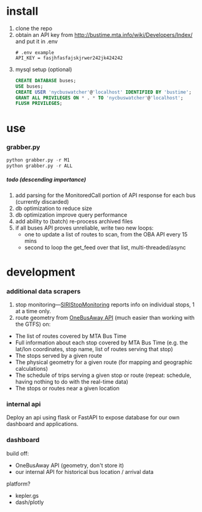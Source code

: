 # install

1. clone the repo
2. obtain an API key from http://bustime.mta.info/wiki/Developers/Index/ and put it in .env
    ```
    # .env example
    API_KEY = fasjhfasfajskjrwer242jk424242
    ```
3. mysql setup (optional)
    ```sql
    CREATE DATABASE buses;
    USE buses;
    CREATE USER 'nycbuswatcher'@'localhost' IDENTIFIED BY 'bustime';
    GRANT ALL PRIVILEGES ON * . * TO 'nycbuswatcher'@'localhost';
    FLUSH PRIVILEGES;
 
    ```


# use

### grabber.py


```python
python grabber.py -r M1
python grabber.py -r ALL
```

##### todo (descending importance)
1. add parsing for the MonitoredCall portion of API response for each bus (currently discarded)
5. db optimization to reduce size
6. db optimization improve query performance
1. add ability to (batch) re-process archived files 
5. if all buses API proves unreliable, write two new loops:
    - one to update a list of routes to scan, from the OBA API every 15 mins
    - second to loop the get_feed over that list, multi-threaded/async

# development


### additional data scrapers

1. stop monitoring—[SIRIStopMonitoring](http://bustime.mta.info/wiki/Developers/SIRIStopMonitoring) reports info on individual stops, 1 at a time only.
2. route geometry from [OneBusAway API](http://bustime.mta.info/wiki/Developers/OneBusAwayRESTfulAPI) (much easier than working with the GTFS) on:
- The list of routes covered by MTA Bus Time
- Full information about each stop covered by MTA Bus Time (e.g. the lat/lon coordinates, stop name, list of routes serving that stop)
- The stops served by a given route
- The physical geometry for a given route (for mapping and geographic calculations)
- The schedule of trips serving a given stop or route (repeat: schedule, having nothing to do with the real-time data)
- The stops or routes near a given location



### internal api

Deploy an api using flask or FastAPI to expose database for our own dashboard and applications.

### dashboard

build off:
- OneBusAway API (geometry, don't store it)
- our internal API for historical bus location / arrival data

platform?
- kepler.gs
- dash/plotly


